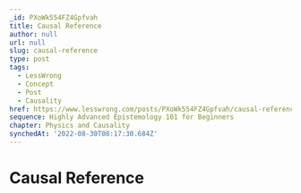 ```yaml
---
_id: PXoWk554FZ4Gpfvah
title: Causal Reference
author: null
url: null
slug: causal-reference
type: post
tags:
  - LessWrong
  - Concept
  - Post
  - Causality
href: https://www.lesswrong.com/posts/PXoWk554FZ4Gpfvah/causal-reference
sequence: Highly Advanced Epistemology 101 for Beginners
chapter: Physics and Causality
synchedAt: '2022-08-30T08:17:30.684Z'
---
```


# Causal Reference
